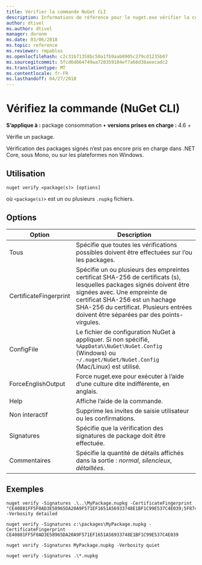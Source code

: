 ```yaml
---
title: Vérifier la commande NuGet CLI
description: Informations de référence pour le nuget.exe vérifier la commande
author: dtivel
ms.author: dtivel
manager: doronm
ms.date: 03/06/2018
ms.topic: reference
ms.reviewer: rmpablos
ms.openlocfilehash: c2c31b71358bc50a1fb9aab8905c279cd1235b07
ms.sourcegitcommit: 5fcd6d664749aa720359104ef7a66d38aeecadc2
ms.translationtype: MT
ms.contentlocale: fr-FR
ms.lasthandoff: 04/27/2018
---
```

# <a name="verify-command-nuget-cli"></a>Vérifiez la commande (NuGet CLI)

**S’applique à :** package consommation &bullet; **versions prises en charge :** 4.6 +

Vérifie un package.

Vérification des packages signés n’est pas encore pris en charge dans .NET Core, sous Mono, ou sur les plateformes non Windows.

## <a name="usage"></a>Utilisation

```cli
nuget verify <package(s)> [options]
```

où `<package(s)>` est un ou plusieurs `.nupkg` fichiers.

## <a name="options"></a>Options

| Option | Description |
| --- | --- |
| Tous | Spécifie que toutes les vérifications possibles doivent être effectuées sur l’ou les packages. |
| CertificateFingerprint | Spécifie un ou plusieurs des empreintes certificat SHA-256 de certificats (s), lesquelles packages signés doivent être signées avec. Une empreinte de certificat SHA-256 est un hachage SHA-256 du certificat. Plusieurs entrées doivent être séparées par des points-virgules. |
| ConfigFile | Le fichier de configuration NuGet à appliquer. Si non spécifié, `%AppData%\NuGet\NuGet.Config` (Windows) ou `~/.nuget/NuGet/NuGet.Config` (Mac/Linux) est utilisé.|
| ForceEnglishOutput | Force nuget.exe pour exécuter à l’aide d’une culture dite indifférente, en anglais. |
| Help | Affiche l’aide de la commande. |
| Non interactif | Supprime les invites de saisie utilisateur ou les confirmations. |
| Signatures | Spécifie que la vérification des signatures de package doit être effectuée. |
| Commentaires | Spécifie la quantité de détails affichés dans la sortie : *normal*, *silencieux*, *détaillées*. |

## <a name="examples"></a>Exemples

```cli
nuget verify -Signatures .\..\MyPackage.nupkg -CertificateFingerprint "CE40881FF5F0AD3E58965DA20A9F571EF1651A56933748E1BF1C99E537C4E039;5F874AAF47BCB268A19357364E7FBB09D6BF9E8A93E1229909AC5CAC865802E2" -Verbosity detailed

nuget verify -Signatures c:\packages\MyPackage.nupkg -CertificateFingerprint CE40881FF5F0AD3E58965DA20A9F571EF1651A56933748E1BF1C99E537C4E039

nuget verify -Signatures MyPackage.nupkg -Verbosity quiet

nuget verify -Signatures .\*.nupkg
```